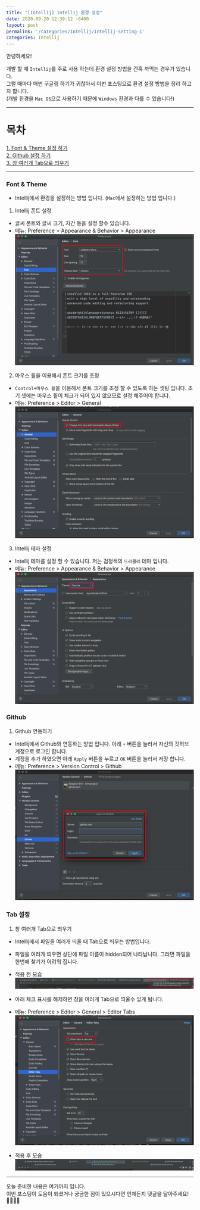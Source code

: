 ```yaml
---
title: "[Intellij] Intellij 환경 설정"
date: 2020-09-20 12:39:12 -0400
layout: post
permalink: '/categories/Intellij/Intellij-setting-1'
categories: Intellij
---
```


안녕하세요!

개발 할 때 `Intellij`를 주로 사용 하는데 환경 설정 방법을 간혹 까먹는 경우가 있습니다.  
그럴 때마다 매번 구글링 하기가 귀찮아서 이번 포스팅으로 환경 설정 방법을 정리 하고자 합니다.    
(개발 환경을 `Mac OS`으로 사용하기 때문에 `Windows` 환경과 다를 수 있습니다!)


-----

# 목차
[1. Font & Theme 설정 하기](#Font-&-Theme)  
[2. Github 설정 하기](#Github)  
[3. 창 여러개 Tab으로 띄우기](#Tab-설정)

-----

### Font & Theme
- Intellij에서 환경을 설정하는 방법 입니다. (`Mac`에서 설정하는 방법 입니다.)


1. Intellij 폰트 설정
- 글씨 폰트와 글씨 크기, 자간 등을 설정 할수 있습니다.
- 메뉴: Preference > Appearance & Behavior > Appearance
![Font](/assets/images/intellij/intellij-font-setting.png)


2. 마우스 휠을 이용해서 폰트 크기를 조정
- `Control+마우스 휠`을 이용해서 폰트 크기를 조정 할 수 있도록 하는 셋팅 입니다. 초기 셋에는 마우스 휠이 체크가 되어 있지 않으므로 설정 해주어야 합니다.
- 메뉴: Preference > Editor > General
![Mouse wheel](/assets/images/intellij/intellij-mouse-wheel.png)


3. Intellij 테마 설정
- Intellij 테마를 설정 할 수 있습니다. 저는 검정색의 `드라큘라` 테마 입니다.
- 메뉴: Preference > Appearance & Behavior > Appearance
![Appearance](/assets/images/intellij/intellij-theme-setting.png)


### Github
1. Github 연동하기
- Intellij에서 Github와 연동하는 방법 입니다. 아래 `+` 버튼을 눌러서 자신의 깃허브 계정으로 로그인 합니다.  
- 계정을 추가 하였으면 아래 `Apply` 버튼을 누르고 `OK` 버튼을 눌러서 저장 합니다.
- 메뉴: Preference > Version Control > Github
![Github](/assets/images/intellij/intellij-github-setting.png)


### Tab 설정
1. 창 여러개 Tab으로 띄우기
- Intellij에서 파일을 여러개 띄울 때 Tab으로 띄우는 방법입니다.  
- 파일을 여러개 띄우면 상단에 파일 이름이 hidden되어 나타납니다. 그러면 파일을 한번에 찾기가 어려워 집니다.
- 적용 전 모습
![file1](/assets/images/intellij/intellij-tab-setting.png)

- 아래 체크 표시를 해제하면 창을 여러개 Tab으로 띄울수 있게 됩니다.
- 메뉴: Preference > Editor > General > Editor Tabs
![file2](/assets/images/intellij/intellij-tab-setting-2.png)

- 적용 후 모습
![file3](/assets/images/intellij/intellij-tab-setting-3.png)


-----

오늘 준비한 내용은 여기까지 입니다.  
이번 포스팅이 도움이 되셨거나 궁금한 점이 있으시다면 언제든지 댓글을 달아주세요!🙋🏻‍♀️💡




